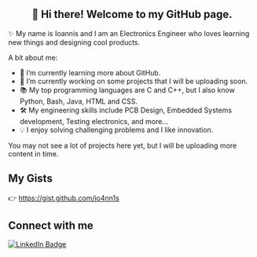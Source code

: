 <!-- Heading -->
<h2 align="center">👋 Hi there! Welcome to my GitHub page.</h2>

<!-- About section -->
✨ My name is Ioannis and I am an Electronics Engineer who loves learning new things and designing cool products.

A bit about me:
- 🌱 I’m currently learning more about GitHub. 
- 🔭 I’m currently working on some projects that I will be uploading soon.
- 📚 My top programming languages are C and C++, but I also know Python, Bash, Java, HTML and CSS. 
- 🛠️ My engineering skills include PCB Design, Embedded Systems development, Testing electronics, and more...
- 💡 I enjoy solving challenging problems and I like innovation.

You may not see a lot of projects here yet, but I will be uploading more content in time.

## My Gists
👉 https://gist.github.com/io4nn1s

<!-- Connect section -->
<h2>Connect with me </h2>
<p>
   <a href="https://www.linkedin.com/in/i-antonakis/"><img src="https://img.shields.io/badge/-Ioannis%20Antonakis%20-blue?style=plastic&amp;labelColor=blue&amp;logo=LinkedIn&amp;link=https://linkedin.com/in/egwuenugift" alt="LinkedIn Badge"></a> 
</p>

<!--
**io4nn1s/io4nn1s** is a ✨ _special_ ✨ repository because its `README.md` (this file) appears on your GitHub profile.

Here are some ideas to get you started:

- 🔭 I’m currently working on ...
- 🌱 I’m currently learning ...
- 👯 I’m looking to collaborate on ...
- 🤔 I’m looking for help with ...
- 💬 Ask me about ...
- 📫 How to reach me: ...
- 😄 Pronouns: ...
- ⚡ Fun fact: ...
-->
